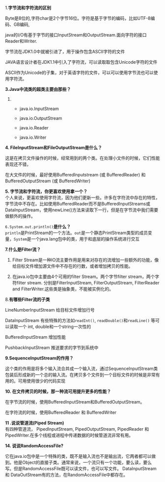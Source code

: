1.**字节流和字符流的区别**

Byte是8位的,字符char是2个字节16位。字符是基于字节的编码，比如UTF-8编码、GB编码,

java的I/O有基于字节的接口InputStream和OutputStream.面向字符的接口Reader和Writer.

字节流在JDK1.0中就被引进了，用于操作包含ASCII字符的文件

JAVA语言设计者在JDK1.1中引入了字符流，可以读取取包含Unicode字符的文件

ASCII作为Unicode的子集，对于英语字符的文件，可以可以使用字节流也可以使用字符流。

**3.Java中流类的超类主要由那些？**

1. * java.io.InputStream

   * java.io.OutputStream

   * java.io.Reader

   * java.io.Writer

**4. FileInputStream和FileOutputStream是什么？**

这是在拷贝文件操作的时候，经常用到的两个类。在处理小文件的时候，它们性能表现还不错，

在大文件的时候，最好使用BufferedInputstream \(或 BufferedReader\) 和 BufferedOutputStream \(或 BufferedWriter\)

**5. 字节流和字符流，你更喜欢使用拿一个？**  
个人来说，更喜欢使用字符流，因为他们更新一些。许多在字符流中存在的特性，字节流中不存在。比如使用BufferedReader而不是BufferedInputStreams或DataInputStream，使用newLine\(\)方法来读取下一行，但是在字节流中我们需要做额外的操作。

`6.System.out.println()`**是什么？**  
`println`是PrintStream的一个方法。`out`是一个静态PrintStream类型的成员变量，`System`是一个java.lang包中的类，用于和底层的操作系统进行交互

**7.什么是Filter流？**

1. Filter Stream是一种IO流主要作用是用来对存在的流增加一些额外的功能，像给目标文件增加源文件中不存在的行数，或者增加拷贝的性能。

2. 在java.io包中主要由4个可用的filter Stream。两个字节filter stream，两个字符filter stream. 分别是FilterInputStream, FilterOutputStream, FilterReader and FilterWriter.这些类是抽象类，不能被实例化的。

8.**有哪些Filter流的子类**

LineNumberInputStream 给目标文件增加行号

DataInputStream 有些特殊的方法如`readInt()`, `readDouble()`和`readLine()` 等可以读取一个 int, double和一个string一次性的

BufferedInputStream 增加性能

PushbackInputStream 推送要求的字节到系统中

**9.SequenceInputStream的作用？**

这个类的作用是将多个输入流合并成一个输入流，通过SequenceInputStream类包装后形成新的一个总的输入流。在拷贝多个文件到一个目标文件的时候是非常有用的。可用使用很少的代码实现

**10. 在文件拷贝的时候，那一种流可用提升更多的性能？**

在字节流的时候，使用BufferedInputStream和BufferedOutputStream。

在字符流的时候，使用BufferedReader 和 BufferedWriter

**11 .说说管道流\(Piped Stream\)**  
有四种管道流， PipedInputStream, PipedOutputStream, PipedReader 和 PipedWriter.在多个线程或进程中传递数据的时候管道流非常有用。

**14. 说说RandomAccessFile?**

它在java.io包中是一个特殊的类，既不是输入流也不是输出流，它两者都可以做到。他是Object的直接子类。通常来说，一个流只有一个功能，要么读，要么写。但是RandomAccessFile既可以读文件，也可以写文件。 DataInputStream 和 DataOutStream有的方法，在RandomAccessFile中都存在。


